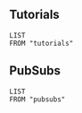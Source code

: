 
## Tutorials
```dataview
LIST
FROM "tutorials"
```

## PubSubs
```dataview
LIST
FROM "pubsubs"
```
